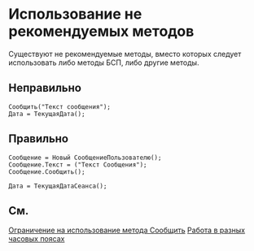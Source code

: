 # Использование не рекомендуемых методов

Существуют не рекомендуемые методы, вместо которых следует использовать либо методы БСП, либо другие методы.

## Неправильно
	
	Сообщить("Текст сообщения");
	Дата = ТекущаяДата();

## Правильно

	Сообщение = Новый СообщениеПользователю();
    Сообщение.Текст = ("Текст Сообщения");
    Сообщение.Сообщить();

	Дата = ТекущаяДатаСеанса();

## См.

[Ограничение на использование метода Сообщить](https://its.1c.ru/db/v8std#content:418:hdoc)
[Работа в разных часовых поясах](https://its.1c.ru/db/v8std#content:643:hdoc:2.1)